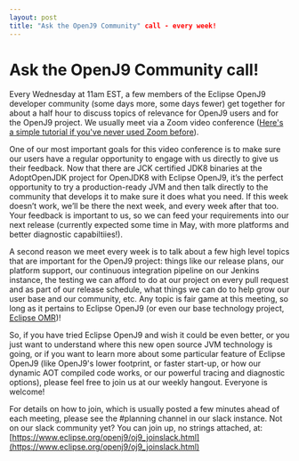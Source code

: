```yaml
---
layout: post
title: "Ask the OpenJ9 Community" call - every week!
---
```


# Ask the OpenJ9 Community call!

Every Wednesday at 11am EST, a few members of the Eclipse OpenJ9 developer community
(some days more, some days fewer) get together for about a half hour to discuss topics
of relevance for OpenJ9 users and for the OpenJ9 project. We usually meet via a Zoom
video conference
([Here's a simple tutorial if you've never used Zoom before](https://blogs.otago.ac.nz/zoom/how-to-join-a-zoom-meeting-step-by-step/)).

One of our most important goals for this video conference is to make sure our users have
a regular opportunity to engage with us directly to give us their feedback. Now that
there are JCK certified JDK8 binaries at the AdoptOpenJDK project for OpenJDK8 with
Eclipse OpenJ9, it’s the perfect opportunity to try a production-ready JVM and then
talk directly to the community that develops it to make sure it does what you need.
If this week doesn’t work, we’ll be there the next week, and every week after that
too. Your feedback is important to us, so we can feed your requirements into our
next release (currently expected some time in May, with more platforms and better
diagnostic capabiltiies!).

A second reason we meet every week is to talk about a few high level topics that are
important for the OpenJ9 project: things like our release plans, our platform support,
our continuous integration pipeline on our Jenkins instance, the testing we can afford
to do at our project on every pull request and as part of our release schedule, what
things we can do to help grow our user base and our community, etc. Any topic is fair
game at this meeting, so long as it pertains to Eclipse OpenJ9 (or even our base
technology project, [Eclipse OMR](https://github.com/eclipse/omr))!

So, if you have tried Eclipse OpenJ9 and wish it could be even better, or you just want
to understand where this new open source JVM technology is going, or if you want to learn
more about some particular feature of Eclipse OpenJ9 (like OpenJ9's lower footprint, or faster
start-up, or how our dynamic AOT compiled code works, or our powerful tracing and diagnostic
options), please feel free to join us at our weekly hangout. Everyone is welcome!

For details on how to join, which is usually posted a few minutes ahead of each meeting,
please see the #planning channel in our slack instance. Not on our slack community yet?
You can join up, no strings attached, at:
[https://www.eclipse.org/openj9/oj9_joinslack.html](https://www.eclipse.org/openj9/oj9_joinslack.html)
